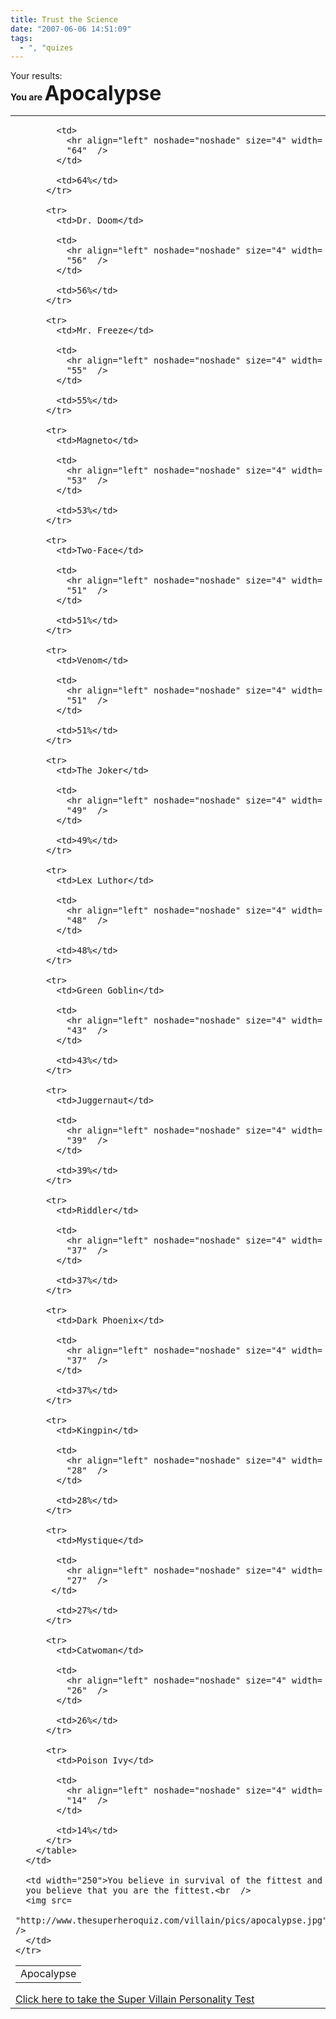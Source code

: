 ```yaml
---
title: Trust the Science
date: "2007-06-06 14:51:09"
tags:
  - ", "quizes
---
```

 Your results:<br  />
  <b>You are <font size="6">Apocalypse</font></b>

  <table>
    <tr>
      <td>
        <table>
          <tr>
            <td>Apocalypse</td>
            
            <td>
              <hr align="left" noshade="noshade" size="4" width=
              "64"  />
            </td>
            
            <td>64%</td>
          </tr>
          
          <tr>
            <td>Dr. Doom</td>
            
            <td>
              <hr align="left" noshade="noshade" size="4" width=
              "56"  />
            </td>
            
            <td>56%</td>
          </tr>
          
          <tr>
            <td>Mr. Freeze</td>
            
            <td>
              <hr align="left" noshade="noshade" size="4" width=
              "55"  />
            </td>
            
            <td>55%</td>
          </tr>
          
          <tr>
            <td>Magneto</td>
            
            <td>
              <hr align="left" noshade="noshade" size="4" width=
              "53"  />
            </td>
            
            <td>53%</td>
          </tr>

          <tr>
            <td>Two-Face</td>

            <td>
              <hr align="left" noshade="noshade" size="4" width=
              "51"  />
            </td>

            <td>51%</td>
          </tr>

          <tr>
            <td>Venom</td>

            <td>
              <hr align="left" noshade="noshade" size="4" width=
              "51"  />
            </td>

            <td>51%</td>
          </tr>

          <tr>
            <td>The Joker</td>

            <td>
              <hr align="left" noshade="noshade" size="4" width=
              "49"  />
            </td>

            <td>49%</td>
          </tr>

          <tr>
            <td>Lex Luthor</td>

            <td>
              <hr align="left" noshade="noshade" size="4" width=
              "48"  />
            </td>

            <td>48%</td>
          </tr>

          <tr>
            <td>Green Goblin</td>

            <td>
              <hr align="left" noshade="noshade" size="4" width=
              "43"  />
            </td>

            <td>43%</td>
          </tr>

          <tr>
            <td>Juggernaut</td>

            <td>
              <hr align="left" noshade="noshade" size="4" width=
              "39"  />
            </td>

            <td>39%</td>
          </tr>

          <tr>
            <td>Riddler</td>

            <td>
              <hr align="left" noshade="noshade" size="4" width=
              "37"  />
            </td>

            <td>37%</td>
          </tr>

          <tr>
            <td>Dark Phoenix</td>

            <td>
              <hr align="left" noshade="noshade" size="4" width=
              "37"  />
            </td>

            <td>37%</td>
          </tr>

          <tr>
            <td>Kingpin</td>

            <td>
              <hr align="left" noshade="noshade" size="4" width=
              "28"  />
            </td>

            <td>28%</td>
          </tr>

          <tr>
            <td>Mystique</td>

            <td>
              <hr align="left" noshade="noshade" size="4" width=
              "27"  />
           </td>

            <td>27%</td>
          </tr>

          <tr>
            <td>Catwoman</td>

            <td>
              <hr align="left" noshade="noshade" size="4" width=
              "26"  />
            </td>

            <td>26%</td>
          </tr>

          <tr>
            <td>Poison Ivy</td>

            <td>
              <hr align="left" noshade="noshade" size="4" width=
              "14"  />
            </td>

            <td>14%</td>
          </tr>
        </table>
      </td>

      <td width="250">You believe in survival of the fittest and
      you believe that you are the fittest.<br  />
      <img src=
      "http://www.thesuperheroquiz.com/villain/pics/apocalypse.jpg"  />
      </td>
    </tr>
  </table><a href="http://www.thesuperheroquiz.com/villain">Click
  here to take the Super Villain Personality Test</a><br  />


